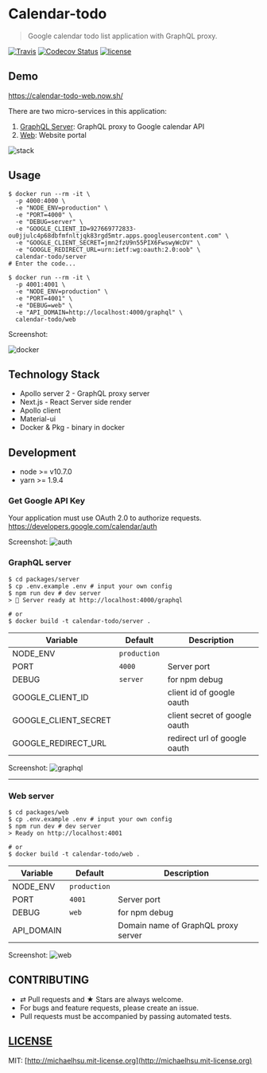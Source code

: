# Calendar-todo

> Google calendar todo list application with GraphQL proxy.

[![Travis][travis-badge]][travis]
[![Codecov Status][codecov-badge]][codecov]
[![license][license-badge]][license]


## Demo

https://calendar-todo-web.now.sh/

There are two micro-services in this application:

1. [GraphQL Server](#graphql-server): GraphQL proxy to Google calendar API
2. [Web](#web-server): Website portal

![stack](./docs/stack.png)

## Usage

```shell
$ docker run --rm -it \
  -p 4000:4000 \
  -e "NODE_ENV=production" \
  -e "PORT=4000" \
  -e "DEBUG=server" \
  -e "GOOGLE_CLIENT_ID=927669772833-ou0jjulc4p68dbfmfnltjqk83rgd5mtr.apps.googleusercontent.com" \
  -e "GOOGLE_CLIENT_SECRET=jmn2fzU9n55PIX6FwswyWcDV" \
  -e "GOOGLE_REDIRECT_URL=urn:ietf:wg:oauth:2.0:oob" \
  calendar-todo/server
# Enter the code...

$ docker run --rm -it \
  -p 4001:4001 \
  -e "NODE_ENV=production" \
  -e "PORT=4001" \
  -e "DEBUG=web" \
  -e "API_DOMAIN=http://localhost:4000/graphql" \
  calendar-todo/web
```

Screenshot:

![docker](./docs/docker.gif)

## Technology Stack

- Apollo server 2 - GraphQL proxy server
- Next.js - React Server side render
- Apollo client
- Material-ui
- Docker & Pkg - binary in docker

## Development

- node >= v10.7.0
- yarn >= 1.9.4

### Get Google API Key

Your application must use OAuth 2.0 to authorize requests.
https://developers.google.com/calendar/auth

Screenshot:
![auth](./docs/auth.png)

### GraphQL server

```shell
$ cd packages/server
$ cp .env.example .env # input your own config
$ npm run dev # dev server
> 🚀 Server ready at http://localhost:4000/graphql

# or
$ docker build -t calendar-todo/server .
```

| **Variable**         | **Default**  | **Description**               |
| -------------------- | ------------ | ----------------------------- |
| NODE_ENV             | `production` |                               |
| PORT                 | `4000`       | Server port                   |
| DEBUG                | `server`     | for npm debug                 |
| GOOGLE_CLIENT_ID     |              | client id of google oauth     |
| GOOGLE_CLIENT_SECRET |              | client secret of google oauth |
| GOOGLE_REDIRECT_URL  |              | redirect url of google oauth  |

Screenshot:
![graphql](./docs/graphql.png)

---

### Web server

```shell
$ cd packages/web
$ cp .env.example .env # input your own config
$ npm run dev # dev server
> Ready on http://localhost:4001

# or
$ docker build -t calendar-todo/web .
```

| **Variable** | **Default**  | **Description**                     |
| ------------ | ------------ | ----------------------------------- |
| NODE_ENV     | `production` |                                     |
| PORT         | `4001`       | Server port                         |
| DEBUG        | `web`        | for npm debug                       |
| API_DOMAIN   |              | Domain name of GraphQL proxy server |

Screenshot:
![web](./docs/web.png)

## CONTRIBUTING

* ⇄ Pull requests and ★ Stars are always welcome.
* For bugs and feature requests, please create an issue.
* Pull requests must be accompanied by passing automated tests.

## [LICENSE](LICENSE)

MIT: [http://michaelhsu.mit-license.org](http://michaelhsu.mit-license.org)

[travis-badge]: https://img.shields.io/travis/evenchange4/calendar-todo/master.svg?style=flat-square
[travis]: https://travis-ci.org/evenchange4/calendar-todo
[codecov-badge]: https://img.shields.io/codecov/c/github/evenchange4/calendar-todo.svg?style=flat-square
[codecov]: https://codecov.io/github/evenchange4/calendar-todo?branch=master
[license-badge]: https://img.shields.io/github/license/evenchange4/micro-website-api.svg?style=flat-square
[license]: http://michaelhsu.mit-license.org/
